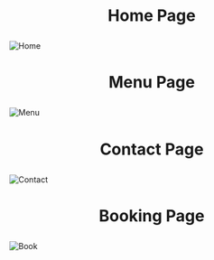 # <p align="center"><strong>Home Page</strong></p>

![Home](https://github.com/user-attachments/assets/0cfe60b9-9d56-43a0-9055-447329693fd0)

# <p align="center"><strong>Menu Page</strong></p>

![Menu](https://github.com/user-attachments/assets/bdf316fe-1806-4faa-a026-dd69d3282ed3)

# <p align="center"><strong>Contact Page</strong></p>

![Contact](https://github.com/user-attachments/assets/2c2ade0f-5ce2-4510-81ef-72e9820c6498)

# <p align="center"><strong>Booking Page</strong></p>

![Book](https://github.com/user-attachments/assets/8203a8ba-c546-4dea-925e-1ed198585bdf)
